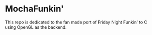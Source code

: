 # MochaFunkin'
This repo is dedicated to the fan made port of Friday Night Funkin' to C using OpenGL as the backend.
